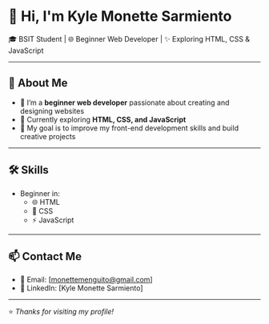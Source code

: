 # 👋 Hi, I'm Kyle Monette Sarmiento 

🎓 BSIT Student | 🌐 Beginner Web Developer | ✨ Exploring HTML, CSS & JavaScript  

---

## 🚀 About Me
- 🔭 I’m a **beginner web developer** passionate about creating and designing websites  
- 🌱 Currently exploring **HTML, CSS, and JavaScript**  
- 🎯 My goal is to improve my front-end development skills and build creative projects  

---

## 🛠️ Skills
- Beginner in:
  - 🌐 HTML  
  - 🎨 CSS  
  - ⚡ JavaScript  

---

## 📫 Contact Me
- 📧 Email: [monettemenguito@gmail.com]  
- 💼 LinkedIn: [Kyle Monette Sarmiento]  

---

⭐️ *Thanks for visiting my profile!*
<!--
**monette-prog/monette-prog** is a ✨ _special_ ✨ repository because its `README.md` (this file) appears on your GitHub profile.

Here are some ideas to get you started:

- 🔭 I’m currently working on ...
- 🌱 I’m currently learning ...
- 👯 I’m looking to collaborate on ...
- 🤔 I’m looking for help with ...
- 💬 Ask me about ...
- 📫 How to reach me: ...
- 😄 Pronouns: ...
- ⚡ Fun fact: ...
-->
